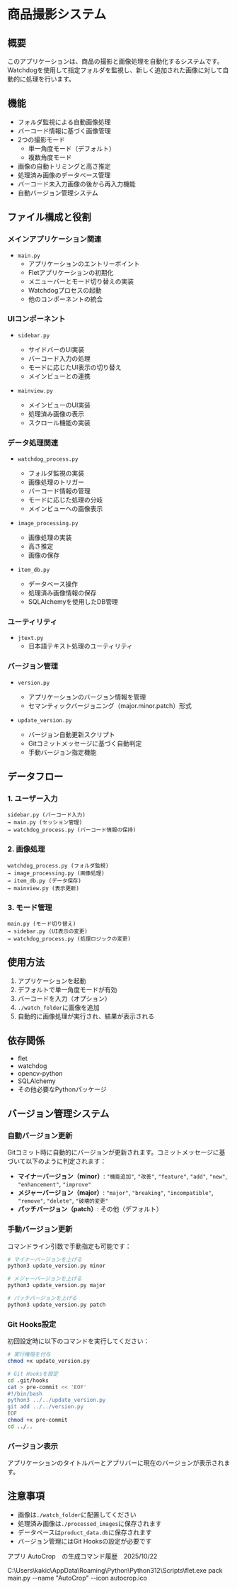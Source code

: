 # 商品撮影システム

## 概要
このアプリケーションは、商品の撮影と画像処理を自動化するシステムです。Watchdogを使用して指定フォルダを監視し、新しく追加された画像に対して自動的に処理を行います。

## 機能
- フォルダ監視による自動画像処理
- バーコード情報に基づく画像管理
- 2つの撮影モード
  - 単一角度モード（デフォルト）
  - 複数角度モード
- 画像の自動トリミングと高さ推定
- 処理済み画像のデータベース管理
- バーコード未入力画像の後から再入力機能
- 自動バージョン管理システム

## ファイル構成と役割

### メインアプリケーション関連
- `main.py`
  - アプリケーションのエントリーポイント
  - Fletアプリケーションの初期化
  - メニューバーとモード切り替えの実装
  - Watchdogプロセスの起動
  - 他のコンポーネントの統合

### UIコンポーネント
- `sidebar.py`
  - サイドバーのUI実装
  - バーコード入力の処理
  - モードに応じたUI表示の切り替え
  - メインビューとの連携

- `mainview.py`
  - メインビューのUI実装
  - 処理済み画像の表示
  - スクロール機能の実装

### データ処理関連
- `watchdog_process.py`
  - フォルダ監視の実装
  - 画像処理のトリガー
  - バーコード情報の管理
  - モードに応じた処理の分岐
  - メインビューへの画像表示

- `image_processing.py`
  - 画像処理の実装
  - 高さ推定
  - 画像の保存

- `item_db.py`
  - データベース操作
  - 処理済み画像情報の保存
  - SQLAlchemyを使用したDB管理

### ユーティリティ
- `jtext.py`
  - 日本語テキスト処理のユーティリティ

### バージョン管理
- `version.py`
  - アプリケーションのバージョン情報を管理
  - セマンティックバージョニング（major.minor.patch）形式

- `update_version.py`
  - バージョン自動更新スクリプト
  - Gitコミットメッセージに基づく自動判定
  - 手動バージョン指定機能

## データフロー

### 1. ユーザー入力
```
sidebar.py (バーコード入力)
→ main.py (セッション管理)
→ watchdog_process.py (バーコード情報の保持)
```

### 2. 画像処理
```
watchdog_process.py (フォルダ監視)
→ image_processing.py (画像処理)
→ item_db.py (データ保存)
→ mainview.py (表示更新)
```

### 3. モード管理
```
main.py (モード切り替え)
→ sidebar.py (UI表示の変更)
→ watchdog_process.py (処理ロジックの変更)
```

## 使用方法
1. アプリケーションを起動
2. デフォルトで単一角度モードが有効
3. バーコードを入力（オプション）
4. `./watch_folder`に画像を追加
5. 自動的に画像処理が実行され、結果が表示される

## 依存関係
- flet
- watchdog
- opencv-python
- SQLAlchemy
- その他必要なPythonパッケージ

## バージョン管理システム

### 自動バージョン更新
Gitコミット時に自動的にバージョンが更新されます。コミットメッセージに基づいて以下のように判定されます：

- **マイナーバージョン（minor）**: `"機能追加"`, `"改善"`, `"feature"`, `"add"`, `"new"`, `"enhancement"`, `"improve"`
- **メジャーバージョン（major）**: `"major"`, `"breaking"`, `"incompatible"`, `"remove"`, `"delete"`, `"破壊的変更"`
- **パッチバージョン（patch）**: その他（デフォルト）

### 手動バージョン更新
コマンドライン引数で手動指定も可能です：

```bash
# マイナーバージョンを上げる
python3 update_version.py minor

# メジャーバージョンを上げる
python3 update_version.py major

# パッチバージョンを上げる
python3 update_version.py patch
```

### Git Hooks設定
初回設定時に以下のコマンドを実行してください：

```bash
# 実行権限を付与
chmod +x update_version.py

# Git Hooksを設定
cd .git/hooks
cat > pre-commit << 'EOF'
#!/bin/bash
python3 ../../update_version.py
git add ../../version.py
EOF
chmod +x pre-commit
cd ../..
```

### バージョン表示
アプリケーションのタイトルバーとアプリバーに現在のバージョンが表示されます。

## 注意事項
- 画像は`./watch_folder`に配置してください
- 処理済み画像は`./processed_images`に保存されます
- データベースは`product_data.db`に保存されます
- バージョン管理にはGit Hooksの設定が必要です

アプリ AutoCrop　の生成コマンド履歴　2025/10/22

C:\Users\kakic\AppData\Roaming\Python\Python312\Scripts\flet.exe pack main.py --name "AutoCrop" --icon autocrop.ico
